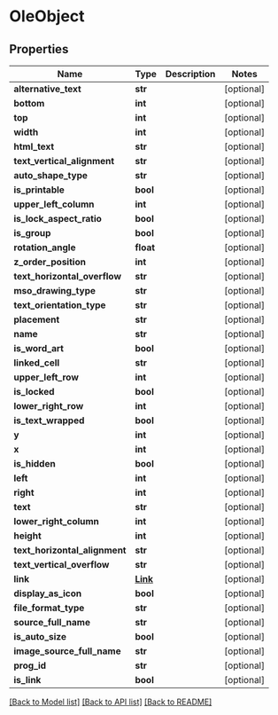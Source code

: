 # OleObject

## Properties
Name | Type | Description | Notes
------------ | ------------- | ------------- | -------------
**alternative_text** | **str** |  | [optional] 
**bottom** | **int** |  | [optional] 
**top** | **int** |  | [optional] 
**width** | **int** |  | [optional] 
**html_text** | **str** |  | [optional] 
**text_vertical_alignment** | **str** |  | [optional] 
**auto_shape_type** | **str** |  | [optional] 
**is_printable** | **bool** |  | [optional] 
**upper_left_column** | **int** |  | [optional] 
**is_lock_aspect_ratio** | **bool** |  | [optional] 
**is_group** | **bool** |  | [optional] 
**rotation_angle** | **float** |  | [optional] 
**z_order_position** | **int** |  | [optional] 
**text_horizontal_overflow** | **str** |  | [optional] 
**mso_drawing_type** | **str** |  | [optional] 
**text_orientation_type** | **str** |  | [optional] 
**placement** | **str** |  | [optional] 
**name** | **str** |  | [optional] 
**is_word_art** | **bool** |  | [optional] 
**linked_cell** | **str** |  | [optional] 
**upper_left_row** | **int** |  | [optional] 
**is_locked** | **bool** |  | [optional] 
**lower_right_row** | **int** |  | [optional] 
**is_text_wrapped** | **bool** |  | [optional] 
**y** | **int** |  | [optional] 
**x** | **int** |  | [optional] 
**is_hidden** | **bool** |  | [optional] 
**left** | **int** |  | [optional] 
**right** | **int** |  | [optional] 
**text** | **str** |  | [optional] 
**lower_right_column** | **int** |  | [optional] 
**height** | **int** |  | [optional] 
**text_horizontal_alignment** | **str** |  | [optional] 
**text_vertical_overflow** | **str** |  | [optional] 
**link** | [**Link**](Link.md) |  | [optional] 
**display_as_icon** | **bool** |  | [optional] 
**file_format_type** | **str** |  | [optional] 
**source_full_name** | **str** |  | [optional] 
**is_auto_size** | **bool** |  | [optional] 
**image_source_full_name** | **str** |  | [optional] 
**prog_id** | **str** |  | [optional] 
**is_link** | **bool** |  | [optional] 

[[Back to Model list]](../README.md#documentation-for-models) [[Back to API list]](../README.md#documentation-for-api-endpoints) [[Back to README]](../README.md)


